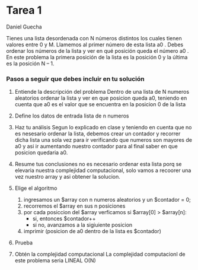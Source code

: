 # Tarea 1
Daniel Guecha

Tienes una lista desordenada con N números distintos los cuales tienen valores entre 0 y M. Llamemos al primer número de esta lista a0 . Debes ordenar los números de la lista y ver en qué posición queda el número a0 . En este problema la primera posición de la lista es la posición 0 y la última es la posición N – 1.

### Pasos a seguir que debes incluir en tu solución

1. Entiende la descripción del problema
    Dentro de una lista de N numeros aleatorios ordenar la lista y ver en que posicion queda a0, teniendo en cuenta que a0 es el valor que se encuentra en la posicion 0 de la lista
2. Define los datos de entrada
    lista de n numeros
3. Haz tu análisis
    Segun lo explicado en clase y teniendo en cuenta que no es nesesario ordenar la lista, debemos crear un contador y recorrer dicha lista una sola vez para ir verificando que numeros son mayores de a0 y asi ir aumentando nuestro contador para al final saber en que posicion quedaria a0.
4. Resume tus conclusiones
    no es necesario ordenar esta lista porq se elevaria nuestra complejidad computacional, solo vamos a recoorer una vez nuestro array y asi obtener la solucion.
5. Elige el algoritmo
    1. ingresamos un $array con n numeros aleatorios y un $contador = 0;
    2. recorremos el $array en sus n posiciones 
    3. por cada posiccion del $array verficamos si $array[0] > $array[n]:
        - si, entonces $contador++
        - si no, avanzamos a la sigiuiente posicion
    4. imprimir (posicion de a0 dentro de la lista es $contador)
    
6. Prueba
7. Obtén la complejidad computacional
La complejidad computacionl de este problema seria LINEAL O(N)
